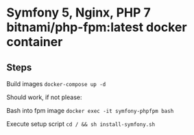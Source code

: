 # Symfony 5, Nginx, PHP 7 bitnami/php-fpm:latest docker container

## Steps
Build images
`docker-compose up -d`

Should work, if not please:

Bash into fpm image
`docker exec -it symfony-phpfpm bash`

Execute setup script
`cd / && sh install-symfony.sh`